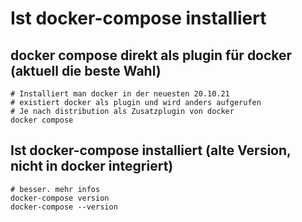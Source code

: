 # Ist docker-compose installiert 

## docker compose direkt als plugin für docker (aktuell die beste Wahl)

```
# Installiert man docker in der neuesten 20.10.21 
# existiert docker als plugin und wird anders aufgerufen
# Je nach distribution als Zusatzplugin von docker 
docker compose 
```

## Ist docker-compose installiert (alte Version, nicht in docker integriert) 

```
# besser. mehr infos
docker-compose version 
docker-compose --version 

```

